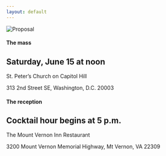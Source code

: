 ```yaml
---
layout: default
---
```


![Proposal](../assets/images/IMG_6672.jpg)


#### The mass
## Saturday, June 15 at noon
St. Peter’s Church on Capitol Hill

313 2nd Street SE, Washington, D.C. 20003



#### The reception
## Cocktail hour begins at 5 p.m.
The Mount Vernon Inn Restaurant

3200 Mount Vernon Memorial Highway, Mt Vernon, VA 22309
